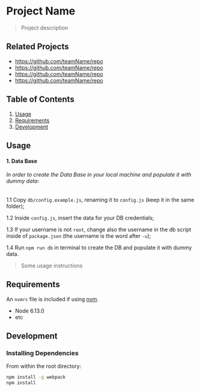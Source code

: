 # Project Name

> Project description

## Related Projects

  - https://github.com/teamName/repo
  - https://github.com/teamName/repo
  - https://github.com/teamName/repo
  - https://github.com/teamName/repo

## Table of Contents

1. [Usage](#Usage)
1. [Requirements](#requirements)
1. [Development](#development)

## Usage

#### 1. Data Base
  ###### In order to create the Data Base in your local machine and populate it with dummy data:

  1.1 Copy `db/config.example.js`, renaming it to `config.js` (keep it in the same folder);

  1.2 Inside `config.js`, insert the data for your DB credentials;

  1.3 If your username is not `root`, change also the username in the db script inside of `package.json` (the username is the word after `-u`);

  1.4 Run `npm run db` in terminal to create the DB and populate it with dummy data.


> Some usage instructions

## Requirements

An `nvmrc` file is included if using [nvm](https://github.com/creationix/nvm).

- Node 6.13.0
- etc

## Development

### Installing Dependencies

From within the root directory:

```sh
npm install -g webpack
npm install
```

